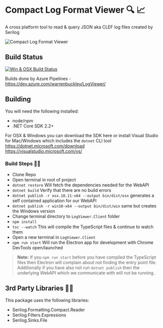 # Compact Log Format Viewer :mag: :chart_with_upwards_trend:
A cross platform tool to read &amp; query JSON aka CLEF log files created by Serilog

![Compact Log Format Viewer](https://raw.githubusercontent.com/warrenbuckley/Compact-Log-Format-Viewer/master/LogViewer.Client/build/logo.png)

## Build Status
[![Win & OSX Build Status](https://dev.azure.com/warrenbuckley/LogViewer/_apis/build/status/Windows%20&%20OSX%20Build?branchName=master)](https://dev.azure.com/warrenbuckley/LogViewer/_build/latest?definitionId=6&branchName=master)

Builds done by Azure Pipelines - https://dev.azure.com/warrenbuckley/LogViewer/

## Building

You will need the following installed:
- node/npm
- .NET Core SDK 2.2+

For OSX & Windows you can download the SDK here or install Visual Studio for Mac/Windows which includes the `dotnet` CLI tool<br/>
https://dotnet.microsoft.com/download<br/>
https://visualstudio.microsoft.com/vs/

### Build Steps 🔨📐
- Clone Repo
- Open terminal in root of project
- `dotnet restore` Will fetch the dependencies needed for the WebAPI
- `dotnet build` Verify that there are no build errors
- `dotnet publish -r osx.10.11-x64 --output bin/dist/osx` generates a self contained application for our WebAPI
- `dotnet publish -r win10-x64 --output bin/dist/win` same but creates the Windows version
- Change terminal directory to `LogViewer.Client` folder
- `npm install`
- `tsc --watch` This will compile the TypeScript files & continue to watch them
- Open a new terminal in `LogViewer.Client`
- `npm run start` Will run the Electron app for development with Chrome DevTools open/launched

>**Note:** If you `npm run start` before you have compiled the TypeScript files then Electron will complain about not finding the entry point file. Additionally if you have also not run `dotnet publish` then the underlying WebAPI which we communicate with will not be running.

## 3rd Party Libraries 💖💖
This package uses the following libraries:
- Serilog.Formatting.Compact.Reader
- Serilog.Filters.Expressions
- Serilog.Sinks.File
